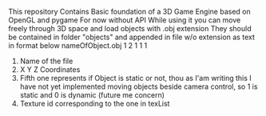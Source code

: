 This repository Contains Basic foundation of a 3D Game Engine based on OpenGL and pygame
For now without API
While using it you can move freely through 3D space and load objects with .obj extension
They should be contained in folder "objects" and appended in file w/o extension as text in format below
nameOfObject.obj 1 2 1 1 1

1. Name of the file
2. X Y Z Coordinates
3. Fifth one represents if Object is static or not, thou as I'am writing this I have not yet implemented
   moving objects beside camera control, so 1 is static and 0 is dynamic (future me concern)
4. Texture id corresponding to the one in texList
